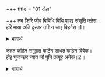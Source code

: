 +++
title = "01 दोहा"

+++
तब फिरि जीव बिबिधि बिधि पावइ संसृति क्लेस।  
हरि माया अति दुस्तर तरि न जाइ बिहगेस॥1॥  

<details><summary>भावार्थ</summary>

(इस प्रकार ज्ञान दीपक के बुझ जाने पर) तब फिर जीव अनेकों प्रकार से संसृति (जन्म-मरणादि) के क्लेश पाता है। हे पक्षीराज! हरि की माया अत्यन्त दुस्तर है, वह सहज ही में तरी नहीं जा सकती॥1॥  
</details>

कहत कठिन समुझत कठिन साधत कठिन बिबेक।  
होइ घुनाच्छर न्याय जौं पुनि प्रत्यूह अनेक॥2॥  

<details><summary>भावार्थ</summary>

ज्ञान कहने (समझाने) में कठिन, समझने में कठिन और साधने में भी कठिन है। यदि घुणाक्षर न्याय से (संयोगवश) कदाचित्‌ यह ज्ञान हो भी जाए, तो फिर (उसे बचाए रखने में) अनेकों विघ्न हैं॥2॥  
</details>



